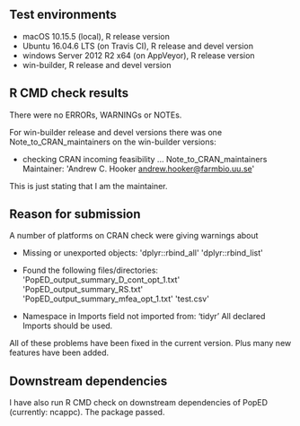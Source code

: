 ## Test environments
* macOS 10.15.5 (local), R release version
* Ubuntu 16.04.6 LTS (on Travis CI), R release and devel version
* windows Server 2012 R2 x64 (on AppVeyor), R release version
* win-builder, R release and devel version

## R CMD check results
There were no ERRORs, WARNINGs or NOTEs. 

For win-builder release and devel versions there was one
Note_to_CRAN_maintainers on the win-builder versions:
   
* checking CRAN incoming feasibility ... Note_to_CRAN_maintainers
Maintainer: 'Andrew C. Hooker <andrew.hooker@farmbio.uu.se>'

This is just stating that I am the maintainer.  

## Reason for submission
A number of platforms on CRAN check were giving warnings about

* Missing or unexported objects:
     'dplyr::rbind_all' 'dplyr::rbind_list' 

* Found the following files/directories:
     'PopED_output_summary_D_cont_opt_1.txt' 'PopED_output_summary_RS.txt'
     'PopED_output_summary_mfea_opt_1.txt' 'test.csv' 

* Namespace in Imports field not imported from: ‘tidyr’
     All declared Imports should be used.
     

All of these problems have been fixed in the current version. 
Plus many new features have been added.
   
## Downstream dependencies
I have also run R CMD check on downstream dependencies of PopED (currently: ncappc). The package passed.
